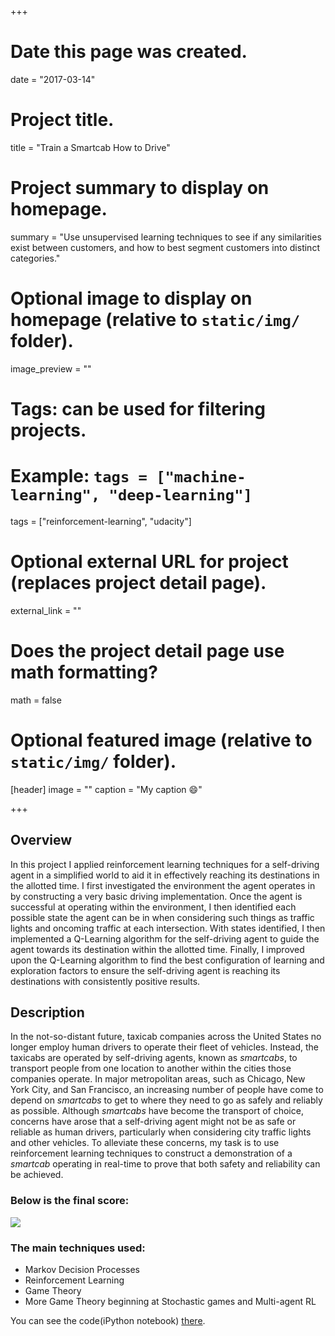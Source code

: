 +++
# Date this page was created.
date = "2017-03-14"

# Project title.
title = "Train a Smartcab How to Drive"

# Project summary to display on homepage.
summary = "Use unsupervised learning techniques to see if any similarities exist between customers, and how to best segment customers into distinct categories."

# Optional image to display on homepage (relative to `static/img/` folder).
image_preview = ""

# Tags: can be used for filtering projects.
# Example: `tags = ["machine-learning", "deep-learning"]`
tags = ["reinforcement-learning", "udacity"]

# Optional external URL for project (replaces project detail page).
external_link = ""

# Does the project detail page use math formatting?
math = false

# Optional featured image (relative to `static/img/` folder).
[header]
image = ""
caption = "My caption :smile:"

+++

## Overview
In this project I applied reinforcement learning techniques for a self-driving agent in a simplified world to aid it in effectively reaching its destinations in the allotted time. I first investigated the environment the agent operates in by constructing a very basic driving implementation. Once the agent is successful at operating within the environment, I then identified each possible state the agent can be in when considering such things as traffic lights and oncoming traffic at each intersection. With states identified, I then implemented a Q-Learning algorithm for the self-driving agent to guide the agent towards its destination within the allotted time. Finally, I improved upon the Q-Learning algorithm to find the best configuration of learning and exploration factors to ensure the self-driving agent is reaching its destinations with consistently positive results.

## Description
In the not-so-distant future, taxicab companies across the United States no longer employ human drivers to operate their fleet of vehicles. Instead, the taxicabs are operated by self-driving agents, known as *smartcabs*, to transport people from one location to another within the cities those companies operate. In major metropolitan areas, such as Chicago, New York City, and San Francisco, an increasing number of people have come to depend on *smartcabs* to get to where they need to go as safely and reliably as possible. Although *smartcabs* have become the transport of choice, concerns have arose that a self-driving agent might not be as safe or reliable as human drivers, particularly when considering city traffic lights and other vehicles. To alleviate these concerns, my task is to use reinforcement learning techniques to construct a demonstration of a *smartcab* operating in real-time to prove that both safety and reliability can be achieved.

### Below is the final score:
![](/img/posters/smartcab.png)

### The main techniques used:

- Markov Decision Processes
- Reinforcement Learning
- Game Theory
- More Game Theory beginning at Stochastic games and Multi-agent RL

You can see the code(iPython notebook) [there](https://github.com/wolegechu/Machine_Learning_Nanodegree/blob/master/4.%20Smartcab/smartcab.ipynb).
